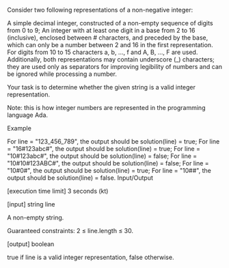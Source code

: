 Consider two following representations of a non-negative integer:

A simple decimal integer, constructed of a non-empty sequence of digits from 0 to 9;
An integer with at least one digit in a base from 2 to 16 (inclusive), enclosed between # characters, and preceded by the base, which can only be a number between 2 and 16 in the first representation. For digits from 10 to 15 characters a, b, ..., f and A, B, ..., F are used.
Additionally, both representations may contain underscore (_) characters; they are used only as separators for improving legibility of numbers and can be ignored while processing a number.

Your task is to determine whether the given string is a valid integer representation.

Note: this is how integer numbers are represented in the programming language Ada.

Example

For line = "123_456_789", the output should be
solution(line) = true;
For line = "16#123abc#", the output should be
solution(line) = true;
For line = "10#123abc#", the output should be
solution(line) = false;
For line = "10#10#123ABC#", the output should be
solution(line) = false;
For line = "10#0#", the output should be
solution(line) = true;
For line = "10##", the output should be
solution(line) = false.
Input/Output

[execution time limit] 3 seconds (kt)

[input] string line

A non-empty string.

Guaranteed constraints:
2 ≤ line.length ≤ 30.

[output] boolean

true if line is a valid integer representation, false otherwise.